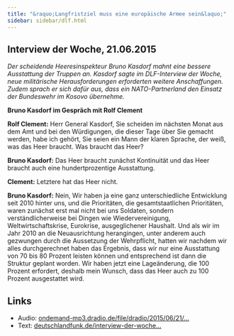 ```yaml
---
title: "&raquo;Langfristziel muss eine europäische Armee sein&laquo;"
sidebar: sidebar/dlf.html
---
```


## Interview der Woche, 21.06.2015

*Der scheidende Heeresinspekteur Bruno Kasdorf mahnt eine bessere Ausstattung
der Truppen an. Kasdorf sagte im DLF-Interview der Woche, neue militärische
Herausforderungen erforderten weitere Anschaffungen. Zudem sprach er sich dafür
aus, dass ein NATO-Partnerland den Einsatz der Bundeswehr im Kosovo übernehme.*

**Bruno Kasdorf im Gespräch mit Rolf Clement**


**Rolf Clement:** <span data-cue="0.09">Herr</span> <span data-cue="0.25">General</span> <span data-cue="0.86">Kasdorf</span>, <span data-cue="0.89">Sie</span> <span data-cue="1.08">scheiden</span> <span data-cue="1.47">im</span> <span data-cue="1.59">nächsten</span> <span data-cue="1.94">Monat</span> <span data-cue="2.27">aus</span> <span data-cue="2.47">dem</span> <span data-cue="2.6">Amt</span> <span data-cue="2.91">und</span> <span data-cue="3.07">bei</span> <span data-cue="3.15">den</span> <span data-cue="3.39">Würdigungen</span>, <span data-cue="4.02">die</span> <span data-cue="4.14">dieser</span> <span data-cue="4.43">Tage</span> <span data-cue="4.83">über</span> <span data-cue="5.04">Sie</span> <span data-cue="5.18">gemacht</span> <span data-cue="5.57">werden</span>, <span data-cue="6.49">habe</span> <span data-cue="6.7">ich</span> <span data-cue="6.84">gehört</span>, <span data-cue="7.22">Sie</span> <span data-cue="7.34">seien</span> <span data-cue="7.64">ein</span> <span data-cue="7.8">Mann</span> <span data-cue="8.04">der</span> <span data-cue="8.19">klaren</span> <span data-cue="8.68">Sprache</span>, <span data-cue="9.22">der</span> <span data-cue="9.57">weiß</span>, <span data-cue="9.75">was</span> <span data-cue="9.99">das</span> <span data-cue="10.16">Heer</span> <span data-cue="10.36">braucht</span>. <span data-cue="10.83">Was</span> <span data-cue="10.94">braucht</span> <span data-cue="11.2">das</span> <span data-cue="11.34">Heer</span>?

**Bruno Kasdorf:** <span data-cue="12.27">Das</span> <span data-cue="12.37">Heer</span> <span data-cue="12.51">braucht</span> <span data-cue="12.8">zunächst</span> <span data-cue="13.17">Kontinuität</span> <span data-cue="14.41">und</span> <span data-cue="14.55">das</span> <span data-cue="14.69">Heer</span> <span data-cue="15.15">braucht</span> <span data-cue="15.47">auch</span> <span data-cue="15.65">eine</span> <span data-cue="15.84">hundertprozentige</span> <span data-cue="16.92">Ausstattung</span>.


**Clement:** <span data-cue="17.91">Letztere</span> <span data-cue="18.37">hat</span> <span data-cue="18.5">das</span> <span data-cue="18.67">Heer</span> <span data-cue="18.83">nicht</span>.

**Bruno Kasdorf:** <span data-cue="19.43">Nein</span>, <span data-cue="19.75">Wir</span> <span data-cue="19.78">haben</span> <span data-cue="20.13">ja</span> <span data-cue="20.92">eine</span> <span data-cue="21.24">ganz</span> <span data-cue="21.46">unterschiedliche</span> <span data-cue="22.08">Entwicklung</span> <span data-cue="23.06">seit</span> <span data-cue="24.81">2010</span> <span data-cue="25.03">hinter</span> <span data-cue="25.32">uns</span>, <span data-cue="26.05">und</span> <span data-cue="26.63">die</span> <span data-cue="27.49">Prioritäten</span>, <span data-cue="28.28">die</span> <span data-cue="28.36">gesamtstaatlichen</span> <span data-cue="29.45">Prioritäten</span>, <span data-cue="30.21">waren</span> <span data-cue="30.46">zunächst</span> <span data-cue="30.79">erst</span> <span data-cue="30.97">mal</span> <span data-cue="31.35">nicht</span> <span data-cue="31.69">bei</span> <span data-cue="32.08">uns</span> <span data-cue="32.32">Soldaten</span>, <span data-cue="32.97">sondern</span> <span data-cue="33.26">verständlicherweise</span> <span data-cue="34.36">bei</span> <span data-cue="34.58">Dingen</span> <span data-cue="34.87">wie</span> <span data-cue="35.27">Wiedervereinigung</span>, <span data-cue="36.45">Weltwirtschaftskrise</span>, <span data-cue="38.66">Eurokrise</span>, <span data-cue="38.88">ausgeglichener</span> <span data-cue="39.63">Haushalt</span>. <span data-cue="40.32">Und</span> <span data-cue="40.62">als</span> <span data-cue="40.88">wir</span> <span data-cue="41.58">im</span> <span data-cue="41.86">Jahr</span> <span data-cue="43.16">2010</span> <span data-cue="43.73">an</span> <span data-cue="43.98">die</span> <span data-cue="44.26">Neuausrichtung</span> <span data-cue="45.15">herangingen</span>, <span data-cue="45.74">unter</span> <span data-cue="45.96">anderem</span> <span data-cue="46.36">auch</span> <span data-cue="46.82">gezwungen</span> <span data-cue="47.4">durch</span> <span data-cue="47.6">die</span> <span data-cue="47.74">Aussetzung</span> <span data-cue="48.45">der</span> <span data-cue="49.04">Wehrpflicht</span>, <span data-cue="49.76">hatten</span> <span data-cue="50.05">wir</span> <span data-cue="50.2">nachdem</span> <span data-cue="50.51">wir</span> <span data-cue="50.6">alles</span> <span data-cue="50.82">durchgerechnet</span> <span data-cue="51.48">haben</span> <span data-cue="52.27">das</span> <span data-cue="52.43">Ergebnis</span>, <span data-cue="53.03">dass</span> <span data-cue="53.23">wir</span> <span data-cue="53.85">nur</span> <span data-cue="54.33">eine</span> <span data-cue="54.97">Ausstattung</span> <span data-cue="55.52">von</span> <span data-cue="55.77">70</span> <span data-cue="55.86">bis</span> <span data-cue="56.03">80</span> <span data-cue="56.53">Prozent</span> <span data-cue="57.61">leisten</span> <span data-cue="58.1">können</span> <span data-cue="58.44">und</span> <span data-cue="59.1">entsprechend</span> <span data-cue="59.61">ist</span> <span data-cue="59.77">dann</span> <span data-cue="59.9">die</span> <span data-cue="60.01">Struktur</span> <span data-cue="60.4">geplant</span> <span data-cue="60.86">worden</span>. <span data-cue="61.36">Wir</span> <span data-cue="61.39">haben</span> <span data-cue="61.66">jetzt</span> <span data-cue="61.85">eine</span> <span data-cue="62.38">Lageänderung</span>, <span data-cue="63.26">die</span> <span data-cue="63.8">100</span> <span data-cue="64.35">Prozent</span> <span data-cue="65.03">erfordert</span>, <span data-cue="66.38">deshalb</span> <span data-cue="67.19">mein</span> <span data-cue="67.53">Wunsch</span>, <span data-cue="68.29">dass</span> <span data-cue="68.49">das</span> <span data-cue="68.64">Heer</span> <span data-cue="68.8">auch</span> <span data-cue="69.19">zu</span> <span data-cue="69.57">100</span> <span data-cue="69.6">Prozent</span> <span data-cue="69.96">ausgestattet</span> <span data-cue="70.63">wird</span>.




## Links

  * Audio: [ondemand-mp3.dradio.de/file/dradio/2015/06/21/... ](http://ondemand-mp3.dradio.de/file/dradio/2015/06/21/dlf_20150621_1105_1be46d56.mp3)
  * Text: [deutschlandfunk.de/interview-der-woche...](http://www.deutschlandfunk.de/interview-der-woche-langfristziel-muss-eine-europaeische.868.de.html?dram:article_id=323174)
